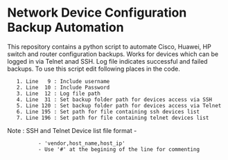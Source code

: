 # Network Device Configuration Backup Automation

This repository contains a python script to automate Cisco, Huawei, HP switch and router configuration backups. Works for devices which can be logged in via Telnet anad SSH. Log file indicates successful and failed backups. To use this script edit following places in the code.

       1. Line   9 : Include username
       2. Line  10 : Include Password
       3. Line  12 : Log file path
       4. Line  31 : Set backup folder path for devices access via SSH
       5. Line 120 : Set backup folder path for devices access via Telnet
       6. Line 195 : Set path for file containing ssh devices list
       7. Line 196 : Set path for file containing telnet devices list

Note : SSH and Telnet Device list file format - 

              - 'vendor,host_name,host_ip'
              - Use '#' at the begining of the line for commenting
              
